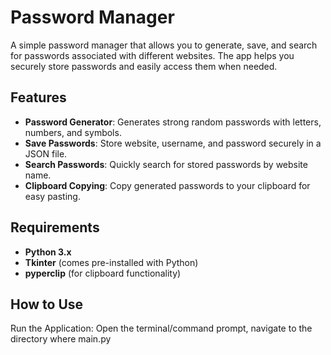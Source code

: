 # Password Manager

A simple password manager that allows you to generate, save, and search for passwords associated with different websites. The app helps you securely store passwords and easily access them when needed.

## Features

- **Password Generator**: Generates strong random passwords with letters, numbers, and symbols.
- **Save Passwords**: Store website, username, and password securely in a JSON file.
- **Search Passwords**: Quickly search for stored passwords by website name.
- **Clipboard Copying**: Copy generated passwords to your clipboard for easy pasting.

## Requirements

- **Python 3.x**
- **Tkinter** (comes pre-installed with Python)
- **pyperclip** (for clipboard functionality)

## How to Use
Run the Application: Open the terminal/command prompt, navigate to the directory where main.py
